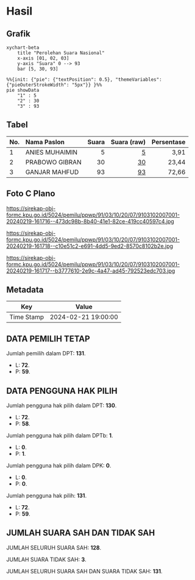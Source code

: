 # Hasil

## Grafik

```mermaid
xychart-beta
    title "Perolehan Suara Nasional"
    x-axis [01, 02, 03]
    y-axis "Suara" 0 --> 93
    bar [5, 30, 93]
```

```mermaid
%%{init: {"pie": {"textPosition": 0.5}, "themeVariables": {"pieOuterStrokeWidth": "5px"}} }%%
pie showData
    "1" : 5
    "2" : 30
    "3" : 93
```

## Tabel

| No. | Nama Paslon    | Suara | Suara (raw) | Persentase |
|:--- |:-------------- | -----:| -----------:| ----------:|
| 1   | ANIES MUHAIMIN | 5     | [5][p-1]    | 3,91       |
| 2   | PRABOWO GIBRAN | 30    | [30][p-2]   | 23,44      |
| 3   | GANJAR MAHFUD  | 93    | [93][p-3]   | 72,66      |


[p-1]: https://github.com/gigit-pemilu/pemilu-2024/blob/main/pilpres/hitung-suara/sub/91-papua/sub/03-jayapura/sub/10-demta/sub/2007-muaif/sub/001-tps/sub/paslon-1.txt
[p-2]: https://github.com/gigit-pemilu/pemilu-2024/blob/main/pilpres/hitung-suara/sub/91-papua/sub/03-jayapura/sub/10-demta/sub/2007-muaif/sub/001-tps/sub/paslon-2.txt
[p-3]: https://github.com/gigit-pemilu/pemilu-2024/blob/main/pilpres/hitung-suara/sub/91-papua/sub/03-jayapura/sub/10-demta/sub/2007-muaif/sub/001-tps/sub/paslon-3.txt

## Foto C Plano

https://sirekap-obj-formc.kpu.go.id/5024/pemilu/ppwp/91/03/10/20/07/9103102007001-20240219-161716--473dc98b-8b40-41e1-82ce-419cc40597c4.jpg

https://sirekap-obj-formc.kpu.go.id/5024/pemilu/ppwp/91/03/10/20/07/9103102007001-20240219-161718--c10e51c2-e691-4dd5-9ed2-8570c8102b2e.jpg

https://sirekap-obj-formc.kpu.go.id/5024/pemilu/ppwp/91/03/10/20/07/9103102007001-20240219-161717--b3777610-2e9c-4a47-ad45-792523edc703.jpg


## Metadata

| Key        | Value               |
| ---------- | ------------------- |
| Time Stamp | 2024-02-21 19:00:00 |


## DATA PEMILIH TETAP

Jumlah pemilih dalam DPT: **131**.
 * L: **72**.
 * P: **59**.

## DATA PENGGUNA HAK PILIH

Jumlah pengguna hak pilih dalam DPT: **130**.
 * L: **72**.
 * P: **58**.

Jumlah pengguna hak pilih dalam DPTb: **1**.
 * L: **0**.
 * P: **1**.

Jumlah pengguna hak pilih dalam DPK: **0**.
 * L: **0**.
 * P: **0**.

Jumlah pengguna hak pilih: **131**.
 * L: **72**.
 * P: **59**.

## JUMLAH SUARA SAH DAN TIDAK SAH

JUMLAH SELURUH SUARA SAH: **128**.

JUMLAH SUARA TIDAK SAH: **3**.

JUMLAH SELURUH SUARA SAH DAN SUARA TIDAK SAH: **131**.


